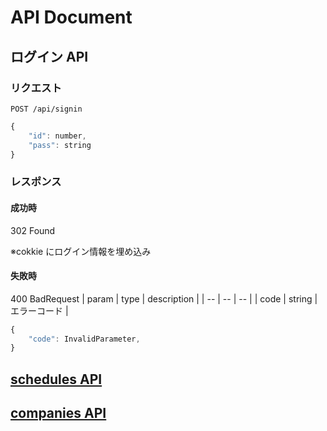 # API Document

## ログイン API

### リクエスト

```
POST /api/signin
```

```javascript
{
    "id": number,
    "pass": string
}
```

### レスポンス

#### 成功時

302 Found

※cokkie にログイン情報を埋め込み

#### 失敗時

400 BadRequest
| param | type | description |
| -- | -- | -- |
| code | string | エラーコード |

```javascript
{
    "code": InvalidParameter,
}
```

## [schedules API](./schedules.md)

## [companies API](./companies.md)